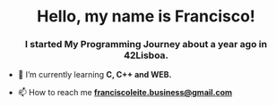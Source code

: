 <h1 align="center">Hello, my name is Francisco!</h1>
<h3 align="center">I started My Programming Journey about a year ago in 42Lisboa.</h3>

- 🌱 I’m currently learning **C, C++ and WEB.**

- 📫 How to reach me **franciscoleite.business@gmail.com**